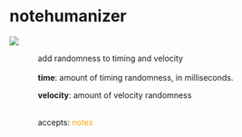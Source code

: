 
<a name=notehumanizer></a><br>
# <b>notehumanizer</b>
<img src="../images/notehumanizer.png"><br>
<div style="display:inline-block;margin-left:50px;">
add randomness to timing and velocity<br/><br/>
<b>time</b>: amount of timing randomness, in milliseconds.<br>

<b>velocity</b>: amount of velocity randomness<br>

<br>accepts: <font color=orange>notes</font> <br></div>
